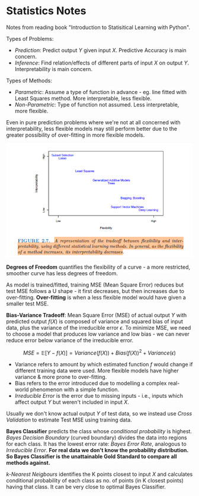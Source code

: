 # Statistics Notes
Notes from reading book "Introduction to Statisitical Learning with Python".

Types of Problems:
- *Prediction*: Predict output $Y$ given input $X$. Predictive Accuracy is main concern.
- *Inference*: Find relation/effects of different parts of input $X$ on output $Y$. Interpretability is main concern.

Types of Methods:
- *Parametric*: Assume a type of function in advance - eg. line fitted with Least Squares method. More interpretable, less flexible.
- *Non-Parametric*: Type of function not assumed. Less interpretable, more flexible.

Even in pure prediction problems where we're not at all concerned with interpretability, less flexible models may still perform better due to the greater possibility of over-fitting in more flexible models.

![Flexibility vs Interpretability Tradeoff](tradeoff_flexibility_interpretability.png)

**Degrees of Freedom** quantifies the flexibility of a curve - a more restricted, smoother curve has less degrees of freedom.

As model is trained/fitted, training MSE (Mean Square Error) reduces but test MSE follows a U shape - it first decreases, but then increases due to over-fitting. **Over-fitting** is when a less flexible model would have given a smaller test MSE.

**Bias-Variance Tradeoff**: Mean Square Error (MSE) of actual output $Y$ with predicted output $f(X)$ is composed of variance and squared bias of input data, plus the variance of the irreducible error $\epsilon$. To minimize MSE, we need to choose a model that produces low variance and low bias - we can never reduce error below variance of the irreducible error.

$$MSE = \mathbb{E}[Y - f(X)] = Variance(f(X)) + Bias(f(X))^2 + Variance(\epsilon)$$

- Variance refers to amount by which estimated function $f$ would change if different training data were used. More flexible models have higher variance & more prone to over-fitting. 
- Bias refers to the error introduced due to modelling a complex real-world phenomenon with a simple function.
- *Irreducible Error* is the error due to missing inputs - i.e., inputs which affect output $Y$ but weren't included in input $X$.

Usually we don't know actual output $Y$ of test data, so we instead use *Cross Validation* to estimate Test MSE using training data.

**Bayes Classifier** predicts the class whose *conditional probability* is highest. *Bayes Decision Boundary* (curved boundary) divides the data into regions for each class. It has the lowest error rate: *Bayes Error Rate*, analogous to *Irreducible Error*. **For real data we don't know the probability distribution. So Bayes Classifier is the unattainable Gold Standard to compare all methods against.**

*k-Nearest Neigbours* identifies the K points closest to input $X$ and calculates conditional probability of each class as no. of points (in K closest points) having that class. It can be very close to optimal Bayes Classifier.